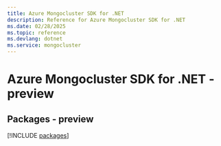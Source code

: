 ```yaml
---
title: Azure Mongocluster SDK for .NET
description: Reference for Azure Mongocluster SDK for .NET
ms.date: 02/28/2025
ms.topic: reference
ms.devlang: dotnet
ms.service: mongocluster
---
```

# Azure Mongocluster SDK for .NET - preview
## Packages - preview
[!INCLUDE [packages](mongocluster-index.md)]